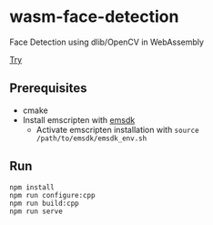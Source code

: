 # wasm-face-detection
Face Detection using dlib/OpenCV in WebAssembly

[Try](https://seanchas116.github.io/wasm-face-detection/)

## Prerequisites

* cmake
* Install emscripten with [emsdk](https://github.com/emscripten-core/emsdk)
  * Activate emscripten installation with `source /path/to/emsdk/emsdk_env.sh`

## Run

```
npm install
npm run configure:cpp
npm run build:cpp
npm run serve
```
